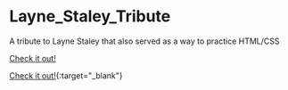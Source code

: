# Layne_Staley_Tribute
A tribute to Layne Staley that also served as a way to practice HTML/CSS

<a href="https://jacksonlanier.github.io/Layne_Staley_Tribute/" target="_blank">Check it out!</a>

[Check it out!](https://jacksonlanier.github.io/Layne_Staley_Tribute/){:target="_blank"} 
